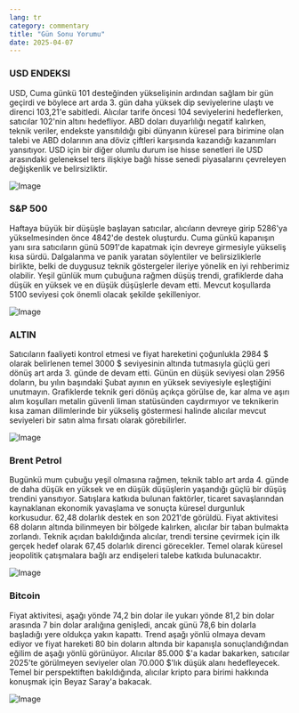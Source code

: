 ```yaml
---
lang: tr
category: commentary
title: "Gün Sonu Yorumu"
date: 2025-04-07
---
```


### USD ENDEKSI

USD, Cuma günkü 101 desteğinden yükselişinin ardından sağlam bir gün geçirdi ve böylece art arda 3. gün daha yüksek dip seviyelerine ulaştı ve direnci 103,21'e sabitledi. Alıcılar tarife öncesi 104 seviyelerini hedeflerken, satıcılar 102'nin altını hedefliyor. ABD doları duyarlılığı negatif kalırken, teknik veriler, endekste yansıtıldığı gibi dünyanın küresel para birimine olan talebi ve ABD dolarının ana döviz çiftleri karşısında kazandığı kazanımları yansıtıyor. USD için bir diğer olumlu durum ise hisse senetleri ile USD arasındaki geleneksel ters ilişkiye bağlı hisse senedi piyasalarını çevreleyen değişkenlik ve belirsizliktir. 

![Image](https://markleighedu.github.io/img/Apr-2025/07-Apr-2025/usdindex.jpg)

### S&P 500

Haftaya büyük bir düşüşle başlayan satıcılar, alıcıların devreye girip 5286'ya yükselmesinden önce 4842'de destek oluşturdu. Cuma günkü kapanışın yanı sıra satıcıların günü 5091'de kapatmak için devreye girmesiyle yükseliş kısa sürdü. Dalgalanma ve panik yaratan söylentiler ve belirsizliklerle birlikte, belki de duygusuz teknik göstergeler ileriye yönelik en iyi rehberimiz olabilir. Yeşil günlük mum çubuğuna rağmen düşüş trendi, grafiklerde daha düşük en yüksek ve en düşük düşüşlerle devam etti. Mevcut koşullarda 5100 seviyesi çok önemli olacak şekilde şekilleniyor.

![Image](https://markleighedu.github.io/img/Apr-2025/07-Apr-2025/sp500.jpg)

### ALTIN

Satıcıların faaliyeti kontrol etmesi ve fiyat hareketini çoğunlukla 2984 $ olarak belirlenen temel 3000 $ seviyesinin altında tutmasıyla güçlü geri dönüş art arda 3. günde de devam etti. Günün en düşük seviyesi olan 2956 doların, bu yılın başındaki Şubat ayının en yüksek seviyesiyle eşleştiğini unutmayın. Grafiklerde teknik geri dönüş açıkça görülse de, kar alma ve aşırı alım koşulları metalin güvenli liman statüsünden caydırmıyor ve teknikerin kısa zaman dilimlerinde bir yükseliş göstermesi halinde alıcılar mevcut seviyeleri bir satın alma fırsatı olarak görebilirler. 

![Image](https://markleighedu.github.io/img/Apr-2025/07-Apr-2025/gold.jpg)

### Brent Petrol

Bugünkü mum çubuğu yeşil olmasına rağmen, teknik tablo art arda 4. günde de daha düşük en yüksek ve en düşük düşüşlerin yaşandığı güçlü bir düşüş trendini yansıtıyor. Satışlara katkıda bulunan faktörler, ticaret savaşlarından kaynaklanan ekonomik yavaşlama ve sonuçta küresel durgunluk korkusudur. 62,48 dolarlık destek en son 2021'de görüldü. Fiyat aktivitesi 68 doların altında bilinmeyen bir bölgede kalırken, alıcılar bir taban bulmakta zorlandı. Teknik açıdan bakıldığında alıcılar, trendi tersine çevirmek için ilk gerçek hedef olarak 67,45 dolarlık direnci görecekler. Temel olarak küresel jeopolitik çatışmalara bağlı arz endişeleri talebe katkıda bulunacaktır.   

![Image](https://markleighedu.github.io/img/Apr-2025/07-Apr-2025/brentoil.jpg)

### Bitcoin

Fiyat aktivitesi, aşağı yönde 74,2 bin dolar ile yukarı yönde 81,2 bin dolar arasında 7 bin dolar aralığına genişledi, ancak günü 78,6 bin dolarla başladığı yere oldukça yakın kapattı. Trend aşağı yönlü olmaya devam ediyor ve fiyat hareketi 80 bin doların altında bir kapanışla sonuçlandığından eğilim de aşağı yönlü görünüyor. Alıcılar 85.000 $'a kadar bakarken, satıcılar 2025'te görülmeyen seviyeler olan 70.000 $'lık düşük alanı hedefleyecek. Temel bir perspektiften bakıldığında, alıcılar kripto para birimi hakkında konuşmak için Beyaz Saray'a bakacak.

![Image](https://markleighedu.github.io/img/Apr-2025/07-Apr-2025/bitcoin.jpg)

